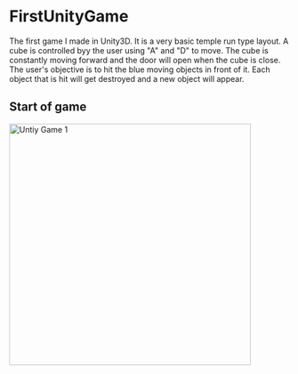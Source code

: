 # FirstUnityGame
The first game I made in Unity3D.  It is a very basic temple run type layout. A cube is controlled byy the user using "A" and "D" to move. The cube is constantly moving forward and the door will open when the cube is close.  The user's objective is to hit the blue moving objects in front of it.  Each object that is hit will get destroyed and a new object will appear.

## Start of game 
<img width="434" alt="Untiy Game 1" src="https://user-images.githubusercontent.com/71845592/98066258-5be2dd00-1e0b-11eb-9c86-b505d6d8d703.png">
